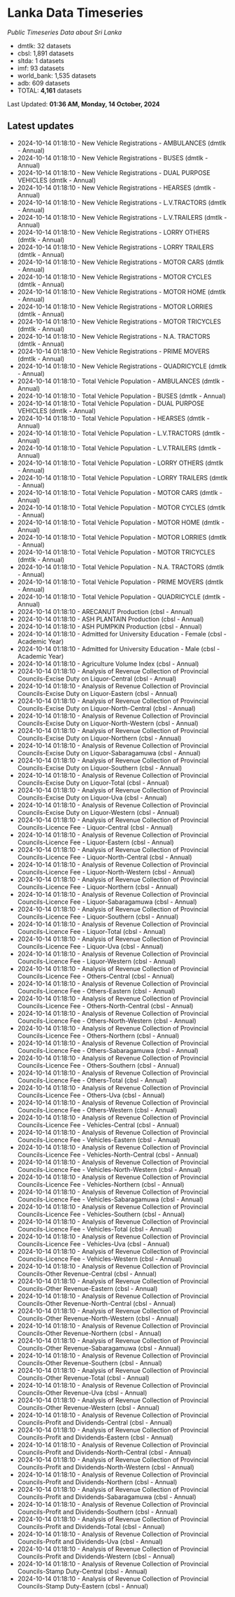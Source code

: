 # Lanka Data Timeseries
*Public Timeseries Data about Sri Lanka*

* dmtlk: 32 datasets
* cbsl: 1,891 datasets
* sltda: 1 datasets
* imf: 93 datasets
* world_bank: 1,535 datasets
* adb: 609 datasets
* TOTAL: **4,161** datasets

Last Updated: **01:36 AM, Monday, 14 October, 2024**

## Latest updates

* 2024-10-14 01:18:10 - New Vehicle Registrations - AMBULANCES (dmtlk - Annual)
* 2024-10-14 01:18:10 - New Vehicle Registrations - BUSES (dmtlk - Annual)
* 2024-10-14 01:18:10 - New Vehicle Registrations - DUAL PURPOSE VEHICLES (dmtlk - Annual)
* 2024-10-14 01:18:10 - New Vehicle Registrations - HEARSES (dmtlk - Annual)
* 2024-10-14 01:18:10 - New Vehicle Registrations - L.V.TRACTORS (dmtlk - Annual)
* 2024-10-14 01:18:10 - New Vehicle Registrations - L.V.TRAILERS (dmtlk - Annual)
* 2024-10-14 01:18:10 - New Vehicle Registrations - LORRY OTHERS (dmtlk - Annual)
* 2024-10-14 01:18:10 - New Vehicle Registrations - LORRY TRAILERS (dmtlk - Annual)
* 2024-10-14 01:18:10 - New Vehicle Registrations - MOTOR CARS (dmtlk - Annual)
* 2024-10-14 01:18:10 - New Vehicle Registrations - MOTOR CYCLES (dmtlk - Annual)
* 2024-10-14 01:18:10 - New Vehicle Registrations - MOTOR HOME (dmtlk - Annual)
* 2024-10-14 01:18:10 - New Vehicle Registrations - MOTOR LORRIES (dmtlk - Annual)
* 2024-10-14 01:18:10 - New Vehicle Registrations - MOTOR TRICYCLES (dmtlk - Annual)
* 2024-10-14 01:18:10 - New Vehicle Registrations - N.A. TRACTORS (dmtlk - Annual)
* 2024-10-14 01:18:10 - New Vehicle Registrations - PRIME MOVERS (dmtlk - Annual)
* 2024-10-14 01:18:10 - New Vehicle Registrations - QUADRICYCLE (dmtlk - Annual)
* 2024-10-14 01:18:10 - Total Vehicle Population - AMBULANCES (dmtlk - Annual)
* 2024-10-14 01:18:10 - Total Vehicle Population - BUSES (dmtlk - Annual)
* 2024-10-14 01:18:10 - Total Vehicle Population - DUAL PURPOSE VEHICLES (dmtlk - Annual)
* 2024-10-14 01:18:10 - Total Vehicle Population - HEARSES (dmtlk - Annual)
* 2024-10-14 01:18:10 - Total Vehicle Population - L.V.TRACTORS (dmtlk - Annual)
* 2024-10-14 01:18:10 - Total Vehicle Population - L.V.TRAILERS (dmtlk - Annual)
* 2024-10-14 01:18:10 - Total Vehicle Population - LORRY OTHERS (dmtlk - Annual)
* 2024-10-14 01:18:10 - Total Vehicle Population - LORRY TRAILERS (dmtlk - Annual)
* 2024-10-14 01:18:10 - Total Vehicle Population - MOTOR CARS (dmtlk - Annual)
* 2024-10-14 01:18:10 - Total Vehicle Population - MOTOR CYCLES (dmtlk - Annual)
* 2024-10-14 01:18:10 - Total Vehicle Population - MOTOR HOME (dmtlk - Annual)
* 2024-10-14 01:18:10 - Total Vehicle Population - MOTOR LORRIES (dmtlk - Annual)
* 2024-10-14 01:18:10 - Total Vehicle Population - MOTOR TRICYCLES (dmtlk - Annual)
* 2024-10-14 01:18:10 - Total Vehicle Population - N.A. TRACTORS (dmtlk - Annual)
* 2024-10-14 01:18:10 - Total Vehicle Population - PRIME MOVERS (dmtlk - Annual)
* 2024-10-14 01:18:10 - Total Vehicle Population - QUADRICYCLE (dmtlk - Annual)
* 2024-10-14 01:18:10 - ARECANUT Production (cbsl - Annual)
* 2024-10-14 01:18:10 - ASH PLANTAIN Production (cbsl - Annual)
* 2024-10-14 01:18:10 - ASH PUMPKIN Production (cbsl - Annual)
* 2024-10-14 01:18:10 - Admitted for University Education - Female (cbsl - Academic Year)
* 2024-10-14 01:18:10 - Admitted for University Education - Male (cbsl - Academic Year)
* 2024-10-14 01:18:10 - Agriculture Volume Index (cbsl - Annual)
* 2024-10-14 01:18:10 - Analysis of Revenue Collection of Provincial Councils-Excise Duty on Liquor-Central (cbsl - Annual)
* 2024-10-14 01:18:10 - Analysis of Revenue Collection of Provincial Councils-Excise Duty on Liquor-Eastern (cbsl - Annual)
* 2024-10-14 01:18:10 - Analysis of Revenue Collection of Provincial Councils-Excise Duty on Liquor-North-Central (cbsl - Annual)
* 2024-10-14 01:18:10 - Analysis of Revenue Collection of Provincial Councils-Excise Duty on Liquor-North-Western (cbsl - Annual)
* 2024-10-14 01:18:10 - Analysis of Revenue Collection of Provincial Councils-Excise Duty on Liquor-Northern (cbsl - Annual)
* 2024-10-14 01:18:10 - Analysis of Revenue Collection of Provincial Councils-Excise Duty on Liquor-Sabaragamuwa (cbsl - Annual)
* 2024-10-14 01:18:10 - Analysis of Revenue Collection of Provincial Councils-Excise Duty on Liquor-Southern (cbsl - Annual)
* 2024-10-14 01:18:10 - Analysis of Revenue Collection of Provincial Councils-Excise Duty on Liquor-Total (cbsl - Annual)
* 2024-10-14 01:18:10 - Analysis of Revenue Collection of Provincial Councils-Excise Duty on Liquor-Uva (cbsl - Annual)
* 2024-10-14 01:18:10 - Analysis of Revenue Collection of Provincial Councils-Excise Duty on Liquor-Western (cbsl - Annual)
* 2024-10-14 01:18:10 - Analysis of Revenue Collection of Provincial Councils-Licence Fee - Liquor-Central (cbsl - Annual)
* 2024-10-14 01:18:10 - Analysis of Revenue Collection of Provincial Councils-Licence Fee - Liquor-Eastern (cbsl - Annual)
* 2024-10-14 01:18:10 - Analysis of Revenue Collection of Provincial Councils-Licence Fee - Liquor-North-Central (cbsl - Annual)
* 2024-10-14 01:18:10 - Analysis of Revenue Collection of Provincial Councils-Licence Fee - Liquor-North-Western (cbsl - Annual)
* 2024-10-14 01:18:10 - Analysis of Revenue Collection of Provincial Councils-Licence Fee - Liquor-Northern (cbsl - Annual)
* 2024-10-14 01:18:10 - Analysis of Revenue Collection of Provincial Councils-Licence Fee - Liquor-Sabaragamuwa (cbsl - Annual)
* 2024-10-14 01:18:10 - Analysis of Revenue Collection of Provincial Councils-Licence Fee - Liquor-Southern (cbsl - Annual)
* 2024-10-14 01:18:10 - Analysis of Revenue Collection of Provincial Councils-Licence Fee - Liquor-Total (cbsl - Annual)
* 2024-10-14 01:18:10 - Analysis of Revenue Collection of Provincial Councils-Licence Fee - Liquor-Uva (cbsl - Annual)
* 2024-10-14 01:18:10 - Analysis of Revenue Collection of Provincial Councils-Licence Fee - Liquor-Western (cbsl - Annual)
* 2024-10-14 01:18:10 - Analysis of Revenue Collection of Provincial Councils-Licence Fee - Others-Central (cbsl - Annual)
* 2024-10-14 01:18:10 - Analysis of Revenue Collection of Provincial Councils-Licence Fee - Others-Eastern (cbsl - Annual)
* 2024-10-14 01:18:10 - Analysis of Revenue Collection of Provincial Councils-Licence Fee - Others-North-Central (cbsl - Annual)
* 2024-10-14 01:18:10 - Analysis of Revenue Collection of Provincial Councils-Licence Fee - Others-North-Western (cbsl - Annual)
* 2024-10-14 01:18:10 - Analysis of Revenue Collection of Provincial Councils-Licence Fee - Others-Northern (cbsl - Annual)
* 2024-10-14 01:18:10 - Analysis of Revenue Collection of Provincial Councils-Licence Fee - Others-Sabaragamuwa (cbsl - Annual)
* 2024-10-14 01:18:10 - Analysis of Revenue Collection of Provincial Councils-Licence Fee - Others-Southern (cbsl - Annual)
* 2024-10-14 01:18:10 - Analysis of Revenue Collection of Provincial Councils-Licence Fee - Others-Total (cbsl - Annual)
* 2024-10-14 01:18:10 - Analysis of Revenue Collection of Provincial Councils-Licence Fee - Others-Uva (cbsl - Annual)
* 2024-10-14 01:18:10 - Analysis of Revenue Collection of Provincial Councils-Licence Fee - Others-Western (cbsl - Annual)
* 2024-10-14 01:18:10 - Analysis of Revenue Collection of Provincial Councils-Licence Fee - Vehicles-Central (cbsl - Annual)
* 2024-10-14 01:18:10 - Analysis of Revenue Collection of Provincial Councils-Licence Fee - Vehicles-Eastern (cbsl - Annual)
* 2024-10-14 01:18:10 - Analysis of Revenue Collection of Provincial Councils-Licence Fee - Vehicles-North-Central (cbsl - Annual)
* 2024-10-14 01:18:10 - Analysis of Revenue Collection of Provincial Councils-Licence Fee - Vehicles-North-Western (cbsl - Annual)
* 2024-10-14 01:18:10 - Analysis of Revenue Collection of Provincial Councils-Licence Fee - Vehicles-Northern (cbsl - Annual)
* 2024-10-14 01:18:10 - Analysis of Revenue Collection of Provincial Councils-Licence Fee - Vehicles-Sabaragamuwa (cbsl - Annual)
* 2024-10-14 01:18:10 - Analysis of Revenue Collection of Provincial Councils-Licence Fee - Vehicles-Southern (cbsl - Annual)
* 2024-10-14 01:18:10 - Analysis of Revenue Collection of Provincial Councils-Licence Fee - Vehicles-Total (cbsl - Annual)
* 2024-10-14 01:18:10 - Analysis of Revenue Collection of Provincial Councils-Licence Fee - Vehicles-Uva (cbsl - Annual)
* 2024-10-14 01:18:10 - Analysis of Revenue Collection of Provincial Councils-Licence Fee - Vehicles-Western (cbsl - Annual)
* 2024-10-14 01:18:10 - Analysis of Revenue Collection of Provincial Councils-Other Revenue-Central (cbsl - Annual)
* 2024-10-14 01:18:10 - Analysis of Revenue Collection of Provincial Councils-Other Revenue-Eastern (cbsl - Annual)
* 2024-10-14 01:18:10 - Analysis of Revenue Collection of Provincial Councils-Other Revenue-North-Central (cbsl - Annual)
* 2024-10-14 01:18:10 - Analysis of Revenue Collection of Provincial Councils-Other Revenue-North-Western (cbsl - Annual)
* 2024-10-14 01:18:10 - Analysis of Revenue Collection of Provincial Councils-Other Revenue-Northern (cbsl - Annual)
* 2024-10-14 01:18:10 - Analysis of Revenue Collection of Provincial Councils-Other Revenue-Sabaragamuwa (cbsl - Annual)
* 2024-10-14 01:18:10 - Analysis of Revenue Collection of Provincial Councils-Other Revenue-Southern (cbsl - Annual)
* 2024-10-14 01:18:10 - Analysis of Revenue Collection of Provincial Councils-Other Revenue-Total (cbsl - Annual)
* 2024-10-14 01:18:10 - Analysis of Revenue Collection of Provincial Councils-Other Revenue-Uva (cbsl - Annual)
* 2024-10-14 01:18:10 - Analysis of Revenue Collection of Provincial Councils-Other Revenue-Western (cbsl - Annual)
* 2024-10-14 01:18:10 - Analysis of Revenue Collection of Provincial Councils-Profit and Dividends-Central (cbsl - Annual)
* 2024-10-14 01:18:10 - Analysis of Revenue Collection of Provincial Councils-Profit and Dividends-Eastern (cbsl - Annual)
* 2024-10-14 01:18:10 - Analysis of Revenue Collection of Provincial Councils-Profit and Dividends-North-Central (cbsl - Annual)
* 2024-10-14 01:18:10 - Analysis of Revenue Collection of Provincial Councils-Profit and Dividends-North-Western (cbsl - Annual)
* 2024-10-14 01:18:10 - Analysis of Revenue Collection of Provincial Councils-Profit and Dividends-Northern (cbsl - Annual)
* 2024-10-14 01:18:10 - Analysis of Revenue Collection of Provincial Councils-Profit and Dividends-Sabaragamuwa (cbsl - Annual)
* 2024-10-14 01:18:10 - Analysis of Revenue Collection of Provincial Councils-Profit and Dividends-Southern (cbsl - Annual)
* 2024-10-14 01:18:10 - Analysis of Revenue Collection of Provincial Councils-Profit and Dividends-Total (cbsl - Annual)
* 2024-10-14 01:18:10 - Analysis of Revenue Collection of Provincial Councils-Profit and Dividends-Uva (cbsl - Annual)
* 2024-10-14 01:18:10 - Analysis of Revenue Collection of Provincial Councils-Profit and Dividends-Western (cbsl - Annual)
* 2024-10-14 01:18:10 - Analysis of Revenue Collection of Provincial Councils-Stamp Duty-Central (cbsl - Annual)
* 2024-10-14 01:18:10 - Analysis of Revenue Collection of Provincial Councils-Stamp Duty-Eastern (cbsl - Annual)